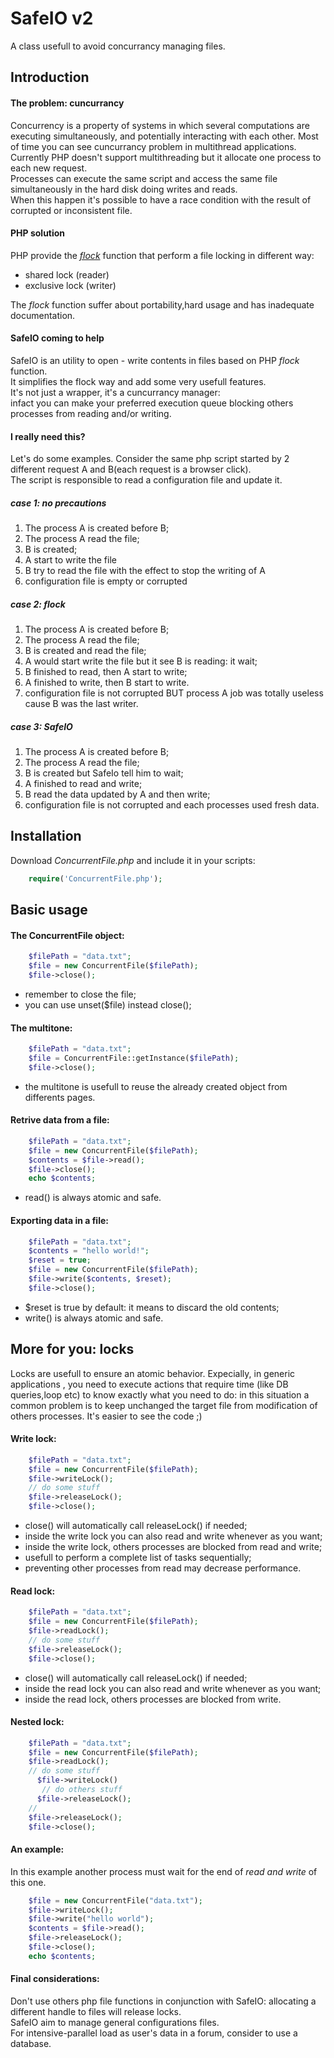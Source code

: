 SafeIO v2
======

A class usefull to avoid concurrancy managing files.

## Introduction

#### The problem: cuncurrancy
Concurrency is a property of systems in which several computations are executing simultaneously, and potentially interacting with each other.
Most of time you can see cuncurrancy problem in multithread applications.  
Currently PHP doesn't support multithreading but it allocate one process to each new request.   
Processes can execute the same script and access the same file simultaneously in the hard disk doing writes and reads.  
When this happen it's possible to have a race condition with the result of corrupted or inconsistent file.  

#### PHP solution

PHP provide the [*flock*](http://php.net/manual/en/function.flock.php) function that perform a file locking in different way:
* shared lock (reader)
* exclusive lock (writer)
 
The *flock* function suffer about portability,hard usage and has inadequate documentation.

#### SafeIO coming to help

SafeIO is an utility to open - write contents in files based on PHP *flock* function.  
It simplifies the flock way and add some very usefull features.  
It's not just a wrapper, it's a cuncurrancy manager:  
infact you can make your preferred execution queue blocking others processes from reading and/or writing.

#### I really need this?
Let's do some examples.
Consider the same php script started by 2 different request A and B(each request is a browser click).  
The script is responsible to read a configuration file and update it.  

##### case 1: no precautions
1. The process A is created before B;
2. The process A read the file;
3. B is created;
4. A start to write the file
5. B try to read the file with the effect to stop the writing of A 
6. configuration file is empty or corrupted

##### case 2: flock
1. The process A is created before B;
2. The process A read the file;
3. B is created and read the file;
4. A would start write the file but it see B is reading: it wait;
5. B finished to read, then A start to write;
5. A finished to write, then B start to write. 
6. configuration file is not corrupted BUT process A job was totally useless cause B was the last writer.

##### case 3: SafeIO
1. The process A is created before B;
2. The process A read the file;
3. B is created but SafeIo tell him to wait;
4. A finished to read and write;
5. B read the data updated by A and then write;
5. configuration file is not corrupted and each processes used fresh data. 

## Installation

Download *ConcurrentFile.php* and include it in your scripts:

```php
    require('ConcurrentFile.php');
```


## Basic usage

#### The ConcurrentFile object:

```php 
    $filePath = "data.txt";
    $file = new ConcurrentFile($filePath);
    $file->close();
```
* remember to close the file;
* you can use unset($file) instead close();

#### The multitone:
```php 
    $filePath = "data.txt";
    $file = ConcurrentFile::getInstance($filePath);
    $file->close();
```
* the multitone is usefull to reuse the already created object from differents pages.


#### Retrive data from a file:

```php 
    $filePath = "data.txt";
    $file = new ConcurrentFile($filePath);
    $contents = $file->read();
    $file->close();
    echo $contents;
```
* read() is always atomic and safe.

#### Exporting data in a file:

```php 
    $filePath = "data.txt";
    $contents = "hello world!";
    $reset = true;
    $file = new ConcurrentFile($filePath);
    $file->write($contents, $reset);
    $file->close();
```
* $reset is true by default: it means to discard the old contents;
* write() is always atomic and safe.

## More for you: locks

Locks are usefull to ensure an atomic behavior. Expecially, in generic applications
, you need to execute actions that require time (like DB queries,loop etc) to know exactly what you need to do:
in this situation a common problem is to keep unchanged the target file from modification of others processes.
It's easier to see the code ;)

#### Write lock:

```php 
    $filePath = "data.txt";
    $file = new ConcurrentFile($filePath);
    $file->writeLock();
    // do some stuff
    $file->releaseLock();
    $file->close();
```
* close() will automatically call releaseLock() if needed;
* inside the write lock you can also read and write whenever as you want;
* inside the write lock, others processes are blocked from read and write;
* usefull to perform a complete list of tasks sequentially;
* preventing other processes from read may decrease performance.

#### Read lock:

```php 
    $filePath = "data.txt";
    $file = new ConcurrentFile($filePath);
    $file->readLock();
    // do some stuff
    $file->releaseLock();
    $file->close();
```
* close() will automatically call releaseLock() if needed;
* inside the read lock you can also read and write whenever as you want;
* inside the read lock, others processes are blocked from write.

#### Nested lock:

```php 
    $filePath = "data.txt";
    $file = new ConcurrentFile($filePath);
    $file->readLock();
    // do some stuff
      $file->writeLock()
       // do others stuff
      $file->releaseLock();
    //
    $file->releaseLock();
    $file->close();
```



#### An example:
In this example another process must wait for the end of *read and write* of this one.
```php 
    $file = new ConcurrentFile("data.txt");
    $file->writeLock();
    $file->write("hello world");
    $contents = $file->read();
    $file->releaseLock();
    $file->close();
    echo $contents;
```

#### Final considerations:
Don't use others php file functions in conjunction with SafeIO: allocating a different handle to files will release locks.  
SafeIO aim to manage general configurations files.  
For intensive-parallel load as user's data in a forum, consider to use a database.
